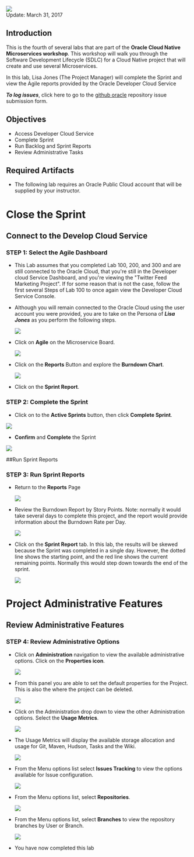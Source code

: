 ![](images/400/PictureTitle.png)  
Update: March 31, 2017

## Introduction

This is the fourth of several labs that are part of the **Oracle Cloud Native Microservices workshop**. This workshop will walk you through the Software Development Lifecycle (SDLC) for a Cloud Native project that will create and use several Microservices.

In this lab, Lisa Jones (The Project Manager) will complete the Sprint and view the Agile reports provided by the Oracle Developer Cloud Service


***To log issues***, click here to go to the [github oracle](https://github.com/oracle/cloud-native-devops-workshop/issues/new) repository issue submission form.

## Objectives
- Access Developer Cloud Service
- Complete Sprint
- Run Backlog and Sprint Reports
- Review Administrative Tasks


## Required Artifacts
- The following lab requires an Oracle Public Cloud account that will be supplied by your instructor.


# Close the Sprint

## Connect to the Develop Cloud Service

### **STEP 1**: Select the Agile Dashboard

- This Lab assumes that you completed Lab 100, 200, and 300 and are still connected to the Oracle Cloud, that you're still in the Developer cloud Service Dashboard, and you're viewing the "Twitter Feed Marketing Project". If for some reason that is not the case, follow the first several Steps of Lab 100 to once again view the Developer Cloud Service Console.

- Although you will remain connected to the Oracle Cloud using the user account you were provided, you are to take on the Persona of ***Lisa Jones*** as you perform the following steps.

    ![](images/lisa.png)  

- Click on **Agile** on the Microservice Board.

    ![](images/400/image002.png)

- Click on the **Reports** Button and explore the **Burndown Chart**.

    ![](images/400/image003.png)

- Click on the **Sprint Report**.


### **STEP 2**: Complete the Sprint

- Click on to the **Active Sprints** button, then click **Complete Sprint**.

![](images/400/image005.png)

- **Confirm** and **Complete** the Sprint

![](images/400/image006.png)

##Run Sprint Reports

### **STEP 3**: Run Sprint Reports

- Return to the **Reports** Page

    ![](images/400/image007.png)


- Review the Burndown Report by Story Points. Note: normally it would take several days to complete this project, and the report would provide information about the Burndown Rate per Day.

    ![](images/400/image015.png)


- Click on the **Sprint Report** tab. In this lab, the results will be skewed because the Sprint was completed in a single day. However, the dotted line shows the starting point, and the red line shows the current remaining points. Normally this would step down towards the end of the sprint.

    ![](images/400/image016.png)

# Project Administrative Features

## Review Administrative Features

### **STEP 4**: Review Administrative Options

- Click on **Administration** navigation to view the available administrative options. Click on the **Properties icon**.

    ![](images/400/image008.png)

- From this panel you are able to set the default properties for the Project. This is also the where the project can be deleted.

    ![](images/400/image009.png)

- Click on the Administration drop down to view the other Administration options. Select the **Usage Metrics**.

    ![](images/400/image010.png)

- The Usage Metrics will display the available storage allocation and usage for Git, Maven, Hudson, Tasks and the Wiki.

    ![](images/400/image011.png)

- From the Menu options list select **Issues Tracking** to view the options available for Issue configuration.

    ![](images/400/image012.png)

- From the Menu options list, select **Repositories**.

    ![](images/400/image013.png)

- From the Menu options list, select **Branches** to view the repository branches by User or Branch.

    ![](images/400/image014.2.png)

- You have now completed this lab
